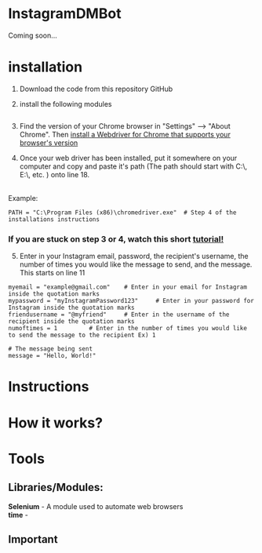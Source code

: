 # InstagramDMBot

Coming soon...

# installation
1. Download the code from this repository GitHub

2. install the following modules
```

```

3. Find the version of your Chrome browser in "Settings" --> "About Chrome". Then [install a Webdriver for Chrome that supports your browser's version](https://sites.google.com/a/chromium.org/chromedriver/downloads)

4. Once your web driver has been installed, put it somewhere on your computer and copy and paste it's path (The path should start with C:\\, E:\\, etc. ) onto line 18.

</br> Example:
```
PATH = "C:\Program Files (x86)\chromedriver.exe"  # Step 4 of the installations instructions 
```

### If you are stuck on step 3 or 4, watch this short [tutorial!](https://www.youtube.com/watch?v=Xjv1sY630Uc&feature=youtu.be&t=260)

5. Enter in your Instagram email, password, the recipient's username, the number of times you would like the message to send, and the message.
</br> This starts on line 11
```
myemail = "example@gmail.com"    # Enter in your email for Instagram inside the quotation marks
mypassword = "myInstagramPassword123"     # Enter in your password for Instagram inside the quotation marks
friendusername = "@myfriend"     # Enter in the username of the recipient inside the quotation marks
numoftimes = 1         # Enter in the number of times you would like to send the message to the recipient Ex) 1

# The message being sent
message = "Hello, World!"
```

# Instructions

# How it works?

# Tools
## Libraries/Modules:
**Selenium** - A module used to automate web browsers </br>
**time** - 

## Important 
